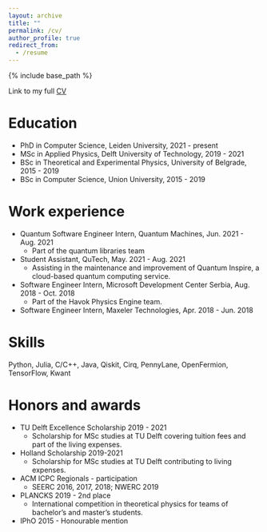 ```yaml
---
layout: archive
title: ""
permalink: /cv/
author_profile: true
redirect_from:
  - /resume
---
```


{% include base_path %}

Link to my full [CV]()

Education
======
* PhD in Computer Science, Leiden University, 2021 - present
* MSc in Applied Physics, Delft University of Technology, 2019 - 2021
* BSc in Theoretical and Experimental Physics, University of Belgrade, 2015 - 2019
* BSc in Computer Science, Union University, 2015 - 2019

Work experience
======
* Quantum Software Engineer Intern, Quantum Machines, Jun. 2021 - Aug. 2021
  * Part of the quantum libraries team
* Student Assistant, QuTech, May. 2021 - Aug. 2021
  * Assisting in the maintenance and improvement of Quantum Inspire, a cloud-based quantum computing service.
* Software Engineer Intern, Microsoft Development Center Serbia, Aug. 2018 - Oct. 2018
  * Part of the Havok Physics Engine team.
* Software Engineer Intern, Maxeler Technologies, Apr. 2018 - Jun. 2018
  
Skills
======
Python, Julia, C/C++, Java, Qiskit, Cirq, PennyLane, OpenFermion, TensorFlow, Kwant

Honors and awards
======
* TU Delft Excellence Scholarship 2019 - 2021
  * Scholarship for MSc studies at TU Delft covering tuition fees and part of the living expenses.
* Holland Scholarship 2019-2021
  * Scholarship for MSc studies at TU Delft contributing to living expenses.
* ACM ICPC Regionals - participation
  * SEERC 2016, 2017, 2018; NWERC 2019
* PLANCKS 2019 - 2nd place
  * International competition in theoretical physics for teams of bachelor’s and master’s students.
* IPhO 2015 - Honourable mention
